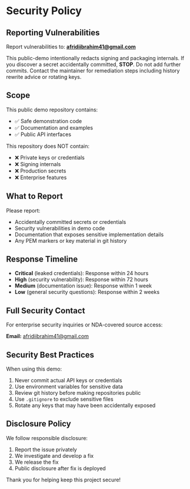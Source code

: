 # Security Policy

## Reporting Vulnerabilities

Report vulnerabilities to: **afridiibrahim41@gmail.com**

This public-demo intentionally redacts signing and packaging internals. If you discover a secret accidentally committed, **STOP**. Do not add further commits. Contact the maintainer for remediation steps including history rewrite advice or rotating keys.

## Scope

This public demo repository contains:
- ✅ Safe demonstration code
- ✅ Documentation and examples
- ✅ Public API interfaces

This repository does NOT contain:
- ❌ Private keys or credentials
- ❌ Signing internals
- ❌ Production secrets
- ❌ Enterprise features

## What to Report

Please report:
- Accidentally committed secrets or credentials
- Security vulnerabilities in demo code
- Documentation that exposes sensitive implementation details
- Any PEM markers or key material in git history

## Response Timeline

- **Critical** (leaked credentials): Response within 24 hours
- **High** (security vulnerability): Response within 72 hours
- **Medium** (documentation issue): Response within 1 week
- **Low** (general security questions): Response within 2 weeks

## Full Security Contact

For enterprise security inquiries or NDA-covered source access:

**Email:** afridiibrahim41@gmail.com

## Security Best Practices

When using this demo:
1. Never commit actual API keys or credentials
2. Use environment variables for sensitive data
3. Review git history before making repositories public
4. Use `.gitignore` to exclude sensitive files
5. Rotate any keys that may have been accidentally exposed

## Disclosure Policy

We follow responsible disclosure:
1. Report the issue privately
2. We investigate and develop a fix
3. We release the fix
4. Public disclosure after fix is deployed

Thank you for helping keep this project secure!
